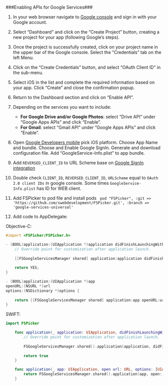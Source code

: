 ###Enabling APIs for Google Services###

1. In your web browser navigate to [Google console](https://console.developers.google.com) and sign in with your Google account.
2. Select “Dashboard” and click on the “Create Project” button, creating a new project for your app (following Google’s steps).
3. Once the project is successfully created, click on your project name in the upper bar of the Google console. Select the “Credentials” tab on the left Menu.
4. Click on the “Create Credentials” button, and select “OAuth Client ID” in the sub-menu.
5. Select iOS in the list and complete the required information based on your app. Click “Create” and close the confirmation popup.
6. Return to the Dashboard section and click on “Enable API”.
7. Depending on the services you want to include:
	- **For Google Drive and/or Google Photos**: select “Drive API” under “Google Apps APIs” and click “Enable”.
	- **For Gmail**: select “Gmail API” under “Google Apps APIs” and click “Enable”.

8. Open [Google Developers mobile](https://developers.google.com/mobile/add) pick iOS platform. Choose App Name and bundle. Choose and Enable Google SignIn. Generate and download configuration file. Add “GoogleService-Info.plist” to app bundle.
9. Add ```REVERSED_CLIENT_ID``` to URL Scheme base on [Google SignIn integration](https://developers.google.com/identity/sign-in/ios/start-integrating)
10. Double check ```CLIENT_ID```, ```REVERSED_CLIENT_ID```, ```URLScheme``` equal to ```OAuth 2.0 client IDs``` in google console. Some times ```GoogleService-Info.plist``` has ID for WEB client.
11. Add FSPicker to pod file and install pods ``` pod "FSPicker", :git => 'https://github.com/swebdevelopment/FSPicker.git', :branch => 'google-services-universal'```
12. Add code to AppDelegate:

Objective-C:

```objectivec
#import <FSPicker/FSPicker.h>

- (BOOL)application:(UIApplication *)application didFinishLaunchingWithOptions:(NSDictionary *)launchOptions {
    // Override point for customization after application launch.
    
    [[FSGoogleServicesManager shared] application:application didFinishLaunchingWithOptions:launchOptions];
    
    return YES;
}

- (BOOL)application:(UIApplication *)app
openURL:(NSURL *)url
options:(NSDictionary *)options {
    
    return [[FSGoogleServicesManager shared] application:app openURL:url options:options];    
}
```
SWIFT:

```swift
import FSPicker

    func application(_ application: UIApplication, didFinishLaunchingWithOptions launchOptions: [UIApplicationLaunchOptionsKey: Any]?) -> Bool {
        // Override point for customization after application launch.
        
        FSGoogleServicesManager.shared().application(application, didFinishLaunchingWithOptions: launchOptions)
        
        return true
    }

    func application(_ app: UIApplication, open url: URL, options: [UIApplicationOpenURLOptionsKey : Any] = [:]) -> Bool {
        return FSGoogleServicesManager.shared().application(app, open: url, options: options)
    }

```